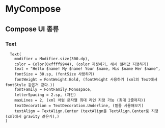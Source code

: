 # MyCompose
## Compose UI 종류
### Text
      Text(
        modifier = Modifier.size(300.dp),
        color = Color(0xffff9944), (color 지정하기, 해시 컬러값 지정하기)
        text = "Hello $name! My $name! Your $name, His $name Her $name",
        fontSize = 30.sp, (fontSize 사용하기)
        fontWeight = FontWeight.Bold, (fontWeight 사용하기 (xml의 Text에서 fontStyle 같은거 같다.))
        fontFamily = FontFamily.Monospace,
        letterSpacing = 2.sp, (자간)
        maxLines = 2, (xml 처럼 문자열 최대 라인 지정 가능 (최대 2줄까지))
        textDecoration = TextDecoration.Underline, (밑줄 사용해보기)
        textAlign = TextAlign.Center (textAlign을 TextAlign.Center로 지정 (xml에서 gravity 같은거),)
    )
